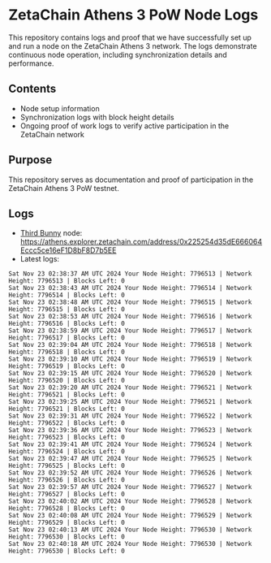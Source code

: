 # ZetaChain Athens 3 PoW Node Logs
This repository contains logs and proof that we have successfully set up and run a node on the ZetaChain Athens 3 network. The logs demonstrate continuous node operation, including synchronization details and performance.

## Contents
- Node setup information
- Synchronization logs with block height details
- Ongoing proof of work logs to verify active participation in the ZetaChain network

## Purpose
This repository serves as documentation and proof of participation in the ZetaChain Athens 3 PoW testnet.

## Logs

- [Third Bunny](https://thirdbunny.xyz/) node: https://athens.explorer.zetachain.com/address/0x225254d35dE666064Eccc5ce16eF1D8bF8D7b5EE
- Latest logs:
```
Sat Nov 23 02:38:37 AM UTC 2024 Your Node Height: 7796513 | Network Height: 7796513 | Blocks Left: 0
Sat Nov 23 02:38:43 AM UTC 2024 Your Node Height: 7796514 | Network Height: 7796514 | Blocks Left: 0
Sat Nov 23 02:38:48 AM UTC 2024 Your Node Height: 7796515 | Network Height: 7796515 | Blocks Left: 0
Sat Nov 23 02:38:53 AM UTC 2024 Your Node Height: 7796516 | Network Height: 7796516 | Blocks Left: 0
Sat Nov 23 02:38:59 AM UTC 2024 Your Node Height: 7796517 | Network Height: 7796517 | Blocks Left: 0
Sat Nov 23 02:39:04 AM UTC 2024 Your Node Height: 7796518 | Network Height: 7796518 | Blocks Left: 0
Sat Nov 23 02:39:10 AM UTC 2024 Your Node Height: 7796519 | Network Height: 7796519 | Blocks Left: 0
Sat Nov 23 02:39:15 AM UTC 2024 Your Node Height: 7796520 | Network Height: 7796520 | Blocks Left: 0
Sat Nov 23 02:39:20 AM UTC 2024 Your Node Height: 7796521 | Network Height: 7796521 | Blocks Left: 0
Sat Nov 23 02:39:25 AM UTC 2024 Your Node Height: 7796521 | Network Height: 7796521 | Blocks Left: 0
Sat Nov 23 02:39:31 AM UTC 2024 Your Node Height: 7796522 | Network Height: 7796522 | Blocks Left: 0
Sat Nov 23 02:39:36 AM UTC 2024 Your Node Height: 7796523 | Network Height: 7796523 | Blocks Left: 0
Sat Nov 23 02:39:41 AM UTC 2024 Your Node Height: 7796524 | Network Height: 7796524 | Blocks Left: 0
Sat Nov 23 02:39:47 AM UTC 2024 Your Node Height: 7796525 | Network Height: 7796525 | Blocks Left: 0
Sat Nov 23 02:39:52 AM UTC 2024 Your Node Height: 7796526 | Network Height: 7796526 | Blocks Left: 0
Sat Nov 23 02:39:57 AM UTC 2024 Your Node Height: 7796527 | Network Height: 7796527 | Blocks Left: 0
Sat Nov 23 02:40:02 AM UTC 2024 Your Node Height: 7796528 | Network Height: 7796528 | Blocks Left: 0
Sat Nov 23 02:40:08 AM UTC 2024 Your Node Height: 7796529 | Network Height: 7796529 | Blocks Left: 0
Sat Nov 23 02:40:13 AM UTC 2024 Your Node Height: 7796530 | Network Height: 7796530 | Blocks Left: 0
Sat Nov 23 02:40:18 AM UTC 2024 Your Node Height: 7796530 | Network Height: 7796530 | Blocks Left: 0
```
